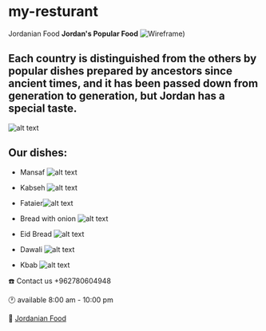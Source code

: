 # my-resturant
Jordanian Food
**Jordan's Popular Food**
![Wireframe](./pic/wireframe.PNG)) 
## Each country is distinguished from the others by popular dishes prepared by ancestors since ancient times, and it has been passed down from generation to generation, but Jordan has a special taste.
 ![alt text](different.jpg) 

## Our dishes: 
- Mansaf ![alt text](Mansaf.jpg) 


- Kabseh 
![alt text](Kabseh.jpg) 


- Fataier![alt text](fataier.jpg) 


- Bread with onion  ![alt text]( breadonion.jpg)     
- Eid Bread ![alt text](bread.jpg)
- Dawali ![alt text](dawali.jpg)
- Kbab  ![alt text](KBAB.jpg)

:phone: Contact us +962780604948

:clock1: available 8:00 am - 10:00 pm

 🔗 [Jordanian Food](https://web.facebook.com/%D9%85%D8%B7%D8%A8%D8%AE-%D8%A7%D9%85-%D8%B9%D8%B5%D8%A7%D9%85-%D8%AE%D9%88%D9%8A%D9%84%D8%A9-101776451815074)

